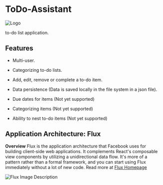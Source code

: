 # ToDo-Assistant
![Logo](https://github.com/mannycolon/toDo-Assistant/blob/master/app/img/logo.png "ToDo-Assistant")

to-do list application.

Features
---
- Multi-user.

- Categorizing to-do lists.

- Add, edit, remove or complete a to-do item.

- Data persistence (Data is saved locally in the file system in a json file).

- Due dates for items (Not yet supported)

- Categorizing items (Not yet supported)

- Ability to nest to-do items (Not yet supported)


Application Architecture: Flux
---
**Overview**
Flux is the application architecture that Facebook uses for building client-side web applications. It complements React's composable view components by utilizing a unidirectional data flow. It's more of a pattern rather than a formal framework, and you can start using Flux immediately without a lot of new code. Read more at [Flux Homepage](https://facebook.github.io/flux/ "Flux Homepage")

![Flux Image Description](https://github.com/mannycolon/toDo-Assistant/blob/master/app/img/flux-simple-diagram-explained.png "Flux architecture")

